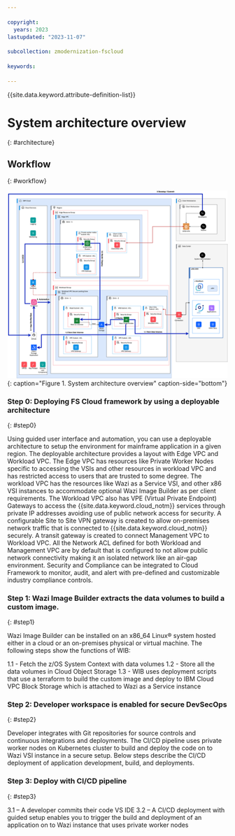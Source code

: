 ```yaml
---

copyright:
  years: 2023
lastupdated: "2023-11-07"

subcollection: zmodernization-fscloud

keywords:

---
```


{{site.data.keyword.attribute-definition-list}}

# System architecture overview
{: #architecture}


## Workflow
{: #workflow}

![System Architecture Overview Diagram](images/ArchOverview-v4.0.png){: caption="Figure 1. System architecture overview" caption-side="bottom"}

### Step 0:  Deploying FS Cloud framework by using a deployable architecture
{: #step0}

Using guided user interface and automation, you can use a deployable architecture to setup the environment for mainframe application in a given region. The deployable architecture provides a layout with Edge VPC and Workload VPC. The Edge VPC has resources like Private Worker Nodes specific to accessing the VSIs and other resources in workload VPC and has restricted access to users that are trusted to some degree. The workload VPC has the resources like Wazi as a Service VSI, and other x86 VSI instances to accommodate optional Wazi Image Builder as per client requirements. The Workload VPC also has VPE (Virtual Private Endpoint) Gateways to access the {{site.data.keyword.cloud_notm}} services through private IP addresses avoiding use of public network access for security. A configurable Site to Site VPN gateway is created to allow on-premises network traffic that is connected to {{site.data.keyword.cloud_notm}} securely. A transit gateway is created to connect Management VPC to Workload VPC. All the Network ACL defined for both Workload and Management VPC are by default that is configured to not allow public network connectivity making it an isolated network like an air-gap environment. Security and Compliance can be integrated to Cloud Framework to monitor, audit, and alert with pre-defined and customizable industry compliance controls.

### Step 1: Wazi Image Builder extracts the data volumes to build a custom image.
{: #step1}

Wazi Image Builder can be installed on an x86_64 Linux® system hosted either in a cloud or an on-premises physical or virtual machine. The following steps show the functions of WIB:

1.1	- Fetch the z/OS System Context with data volumes
1.2	- Store all the data volumes in Cloud Object Storage
1.3	- WIB uses deployment scripts that use a terraform to build the custom image and deploy to IBM Cloud VPC Block Storage which is attached to Wazi as a Service instance

### Step 2: Developer workspace is enabled for secure DevSecOps
{: #step2}

Developer integrates with Git repositories for source controls and continuous integrations and deployments. The CI/CD pipeline uses private worker nodes on Kubernetes cluster to build and deploy the code on to Wazi VSI instance in a secure setup. Below steps describe the CI/CD deployment of application development, build, and deployments.

### Step 3: Deploy with CI/CD pipeline
{: #step3}

3.1	– A developer commits their code VS IDE
3.2	– A CI/CD deployment with guided setup enables you to trigger the build and deployment of an application on to Wazi instance that uses private worker nodes

